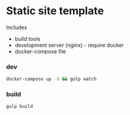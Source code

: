 # Static site template

Includes
* build tools
* development server (nginx) - require docker
* docker-compose file

### dev
```bash
docker-compose up -d && gulp watch
```

### build
```bash
gulp build
```
